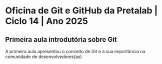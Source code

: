 # Oficina de Git e GitHub da Pretalab | Ciclo 14 | Ano 2025

## Primeira aula introdutória sobre Git
A primeira aula apresentou o conceito de Git e a sua importância na comunidade de desenvolvedores(as)